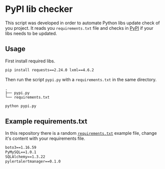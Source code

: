 # PyPI lib checker

This script was developed in order to automate Python libs update check of you project.
It reads you `requirements.txt` file and checks in [PyPI](https://pypi.org/) if your libs needs to be updated.

## Usage

First install required libs.

```bash
pip install requests==2.24.0 lxml==4.6.2
```

Then run the script `pypi.py` with a `requirements.txt` in the same directory.

```
.
├── pypi.py
└── requirements.txt
```

```bash
python pypi.py
```

## Example requirements.txt

In this repository there is a random [`requirements.txt`](./requirements.txt) example file, change it's content with your requirements file.

```txt
boto3==1.16.59
PyMySQL==1.0.1
SQLAlchemy==1.3.22
pylertalertmanager==0.1.0
```
